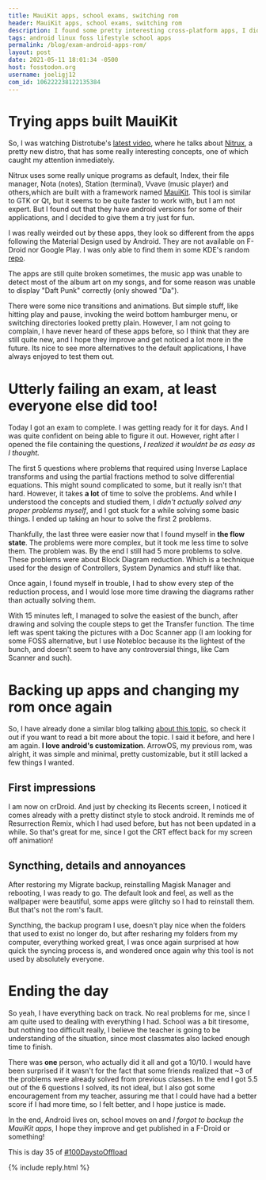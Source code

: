 ```yaml
---
title: MauiKit apps, school exams, switching rom
header: MauiKit apps, school exams, switching rom
description: I found some pretty interesting cross-platform apps, I did pretty poorly for an exam and I am ready to flash a new rom!
tags: android linux foss lifestyle school apps
permalink: /blog/exam-android-apps-rom/
layout: post
date: 2021-05-11 18:01:34 -0500
host: fosstodon.org 
username: joeligj12 
com_id: 106222238122135384
--- 
```

# Trying apps built  MauiKit

So, I was watching Distrotube's [latest video](https://youtu.be/LRqCe61yU30),
where he talks about [Nitrux](https://nxos.org), a pretty new distro, that has
some really interesting concepts, one of which caught my attention inmediately.

Nitrux uses some really unique programs as default, Index, their file manager,
Nota (notes), Station (terminal), Vvave (music player) and others,which are
built with a framework named [MauiKit](https://mauikit.org/). This tool is
similar to GTK or Qt, but it seems to be quite faster to work with, but I
am not expert. But I found out that they have android versions for some of
their applications, and I decided to give them a try just for fun.

I was really weirded out by these apps, they look so different from the
apps following the Material Design used by Android. They are not available on 
F-Droid nor Google Play. I was only able to find them in some KDE's random
[repo](https://download.kde.org/stable/maui/). 

The apps are still quite broken sometimes, the music app was unable to
detect most of the album art on my songs, and for some reason was unable to
display "Daft Punk" correctly (only showed "Da"). 

There were some nice transitions and animations. But simple stuff, like hitting
play and pause, invoking the weird bottom hamburger menu, or switching
directories looked pretty plain. However, I am not going to complain, I
have never heard of these apps before, so I think that they are still quite
new, and I hope they improve and get noticed a lot more in the future. Its
nice to see more alternatives to the default applications, I have always
enjoyed to test them out.

# Utterly failing an exam, at least everyone else did too!

Today I got an exam to complete. I was getting ready for it for days. And I
was quite confident on being able to figure it out. However, right after
I opened the file containing the questions, *I realized it wouldnt be as
easy as I thought.* 

The first 5 questions where problems that required using 
Inverse Laplace transforms and using the partial fractions method to solve 
differential equations. This might sound complicated to some, but it really
isn't that hard. However, it takes **a lot** of time to solve the problems.
And while I understood the concepts and studied them, I *didn't actually
solved any proper problems myself*, and I got stuck for a while solving some
basic things. I ended up taking an hour to solve the first 2 problems.

Thankfully, the last three were easier now that I found myself in **the flow
state**. The problems were more complex, but it took me less time to solve
them. The problem was. By the end I still had 5 more problems to solve.
These problems were about Block Diagram reduction. Which is a technique used
for the design of Controllers, System Dynamics and stuff like that. 

Once again, I found myself in trouble, I had to show every step of the
reduction process, and I would lose more time drawing the diagrams rather
than actually solving them. 

With 15 minutes left, I managed to solve the easiest of the bunch, after
drawing and solving the couple steps to get the Transfer function. The time
left was spent taking the pictures with a Doc Scanner app (I am looking for
some FOSS alternative, but I use Notebloc because its the lightest of the
bunch, and doesn't seem to have any controversial things, like Cam Scanner and
such).

# Backing up apps and changing my rom once again

So, I have already done a similar blog talking [about this
topic](/blog/changing-android-rom), so check it out if you want to read a bit 
more about the topic. I said it before, and here I am again. **I love
android's customization**. ArrowOS, my previous rom, was alright, it was
simple and minimal, pretty customizable, but it still lacked a few things I
wanted.
## First impressions

I am now on crDroid. And just by checking its Recents screen, I
noticed it comes already with a pretty distinct style to stock android. It
reminds me of Resurrection Remix, which I had used before, but has not been
updated in a while. So that's great for me, since I got the CRT effect back
for my screen off animation!

## Syncthing,  details and annoyances

After restoring my Migrate backup, reinstalling Magisk Manager and 
rebooting, I was ready to go. The default look and feel, as well as the 
wallpaper were beautiful, some apps were glitchy so I had to reinstall them. 
But that's not the rom's fault. 

Syncthing, the backup program I use, doesn't play nice when the folders
that used to exist no longer do, but after resharing my folders from my
computer, everything worked great, I was once again surprised at how quick
the syncing process is, and wondered once again why this tool is not used by
absolutely everyone. 

# Ending the day 

So yeah, I have everything back on track. No real problems for me, since I
am quite used to dealing with everything I had. School was a bit tiresome,
but nothing too difficult really, I believe the teacher is going to be
understanding of the situation, since most classmates also lacked enough
time to finish.

There was **one** person,  who actually did it all and got a 10/10. I would
have been surprised if it wasn't for the fact that some friends realized that
~3 of the problems were already solved from previous classes. 
In the end I got 5.5 out of the 6 questions I solved, its not ideal, but I
also got some encouragement from my teacher, assuring me that I could have
had a better score if I had more time, so I felt better, and I hope justice
is made.

In the end, Android lives on, school moves on and *I forgot to backup the
MauiKit apps*, I hope they improve and get published in a F-Droid or something!

This is day 35 of [#100DaystoOffload](https://100DaystoOffload.com)



{% include reply.html %}
